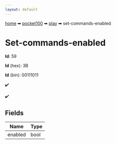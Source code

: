 ```yaml
---
layout: default
---
```


[home](/) ➡ [pocket100](/protocol/pocket100) ➡ [play](/protocol/pocket100/play) ➡ set-commands-enabled

# Set-commands-enabled

**Id**: 59

**Id** (hex): 3B

**Id** (bin): 00111011

✔️

✔️

## Fields

Name | Type
---|---
enabled | bool

